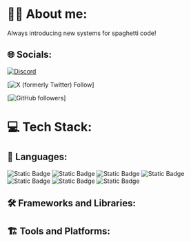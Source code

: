# 🙋‍♂️ About me:
Always introducing new systems for spaghetti code!

## 🌐 Socials:
[![Discord](https://img.shields.io/badge/Discord-%237289DA.svg?logo=discord&logoColor=white)](http://www.discordapp.com/users/473622504586477589)

[![X (formerly Twitter) Follow](https://img.shields.io/twitter/follow/NotConner207)]

[![GitHub followers](https://img.shields.io/github/followers/ConnerAdamsMaine)]

# 💻 Tech Stack:
## 📜 Languages:
![Static Badge](https://img.shields.io/badge/C-blue)
![Static Badge](https://img.shields.io/badge/C-blue?label=Embedded&labelColor=orange)
![Static Badge](https://img.shields.io/badge/-C++-blue?logo=cplusplus)
![Static Badge](https://img.shields.io/badge/C%2B%2B-grey?label=Embedded&labelColor=orange)
![Static Badge](https://img.shields.io/badge/%F0%9F%90%8DPython-green)
![Static Badge](https://img.shields.io/badge/logo-javascript-blue?logo=javascript)
![Static Badge](https://img.shields.io/badge/TypeScript-007ACC?logo=typescript&logoColor=white)

## 🛠️ Frameworks and Libraries:


## 🏗️ Tools and Platforms:
